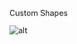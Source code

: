 Custom Shapes

![alt][def]

[def]: https://storage.googleapis.com/msgsndr/5R4YR6j0bDSucwpftUxx/media/63bdab0429353d00a11011d4.svg+xml